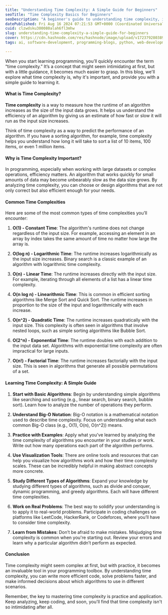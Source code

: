 ```yaml
---
title: "Understanding Time Complexity: A Simple Guide for Beginners"
seoTitle: "Time Complexity Basics for Beginners"
seoDescription: "A beginner's guide to understanding time complexity, its importance, common types, and practical learning tips for efficient programming"
datePublished: Fri Aug 16 2024 07:21:53 GMT+0000 (Coordinated Universal Time)
cuid: clzwdsku300080alah6fl3mhw
slug: understanding-time-complexity-a-simple-guide-for-beginners
cover: https://cdn.hashnode.com/res/hashnode/image/upload/v1723792803897/6b2a8b60-927b-45a6-8ac2-f2d026263933.jpeg
tags: ai, software-development, programming-blogs, python, web-development, apis, beginners, blockchain, software-engineering, frontend-development, cryptocurrency, solidity, web3, time-complexity, programming-tips

---
```


When you start learning programming, you’ll quickly encounter the term “time complexity.” It’s a concept that might seem intimidating at first, but with a little guidance, it becomes much easier to grasp. In this blog, we'll explore what time complexity is, why it's important, and provide you with a simple guide to learning it.

#### What is Time Complexity?

**Time complexity** is a way to measure how the runtime of an algorithm increases as the size of the input data grows. It helps us understand the efficiency of an algorithm by giving us an estimate of how fast or slow it will run as the input size increases.

Think of time complexity as a way to predict the performance of an algorithm. If you have a sorting algorithm, for example, time complexity helps you understand how long it will take to sort a list of 10 items, 100 items, or even 1 million items.

#### Why is Time Complexity Important?

In programming, especially when working with large datasets or complex operations, efficiency matters. An algorithm that works quickly for small amounts of data may become unbearably slow as the data size grows. By analyzing time complexity, you can choose or design algorithms that are not only correct but also efficient enough for your needs.

#### Common Time Complexities

Here are some of the most common types of time complexities you’ll encounter:

1. **O(1) - Constant Time**: The algorithm's runtime does not change regardless of the input size. For example, accessing an element in an array by index takes the same amount of time no matter how large the array is.
    
2. **O(log n) - Logarithmic Time**: The runtime increases logarithmically as the input size increases. Binary search is a classic example of an algorithm with logarithmic time complexity.
    
3. **O(n) - Linear Time**: The runtime increases directly with the input size. For example, iterating through all elements of a list has a linear time complexity.
    
4. **O(n log n) - Linearithmic Time**: This is common in efficient sorting algorithms like Merge Sort and Quick Sort. The runtime increases in proportion to the size of the input and logarithmically with each increase.
    
5. **O(n^2) - Quadratic Time**: The runtime increases quadratically with the input size. This complexity is often seen in algorithms that involve nested loops, such as simple sorting algorithms like Bubble Sort.
    
6. **O(2^n) - Exponential Time**: The runtime doubles with each addition to the input data set. Algorithms with exponential time complexity are often impractical for large inputs.
    
7. **O(n!) - Factorial Time**: The runtime increases factorially with the input size. This is seen in algorithms that generate all possible permutations of a set.
    

#### Learning Time Complexity: A Simple Guide

1. **Start with Basic Algorithms**: Begin by understanding simple algorithms like searching and sorting (e.g., linear search, binary search, bubble sort). Learn how to analyze the number of operations they perform.
    
2. **Understand Big-O Notation**: Big-O notation is a mathematical notation used to describe time complexity. Focus on understanding what each common Big-O class (e.g., O(1), O(n), O(n^2)) means.
    
3. **Practice with Examples**: Apply what you've learned by analyzing the time complexity of algorithms you encounter in your studies or work. Write out how many operations each part of the algorithm performs.
    
4. **Use Visualization Tools**: There are online tools and resources that can help you visualize how algorithms work and how their time complexity scales. These can be incredibly helpful in making abstract concepts more concrete.
    
5. **Study Different Types of Algorithms**: Expand your knowledge by studying different types of algorithms, such as divide and conquer, dynamic programming, and greedy algorithms. Each will have different time complexities.
    
6. **Work on Real Problems**: The best way to solidify your understanding is to apply it to real-world problems. Participate in coding challenges on platforms like LeetCode, HackerRank, or Codeforces, where you’ll have to consider time complexity.
    
7. **Learn from Mistakes**: Don’t be afraid to make mistakes. Misjudging time complexity is common when you're starting out. Review your errors and learn why a particular algorithm didn’t perform as expected.
    

#### Conclusion

Time complexity might seem complex at first, but with practice, it becomes an invaluable tool in your programming toolbox. By understanding time complexity, you can write more efficient code, solve problems faster, and make informed decisions about which algorithms to use in different scenarios.

Remember, the key to mastering time complexity is practice and application. Keep analyzing, keep coding, and soon, you'll find that time complexity isn't so intimidating after all.